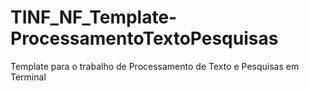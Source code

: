 # TINF_NF_Template-ProcessamentoTextoPesquisas
Template para o trabalho de Processamento de Texto e Pesquisas em Terminal
